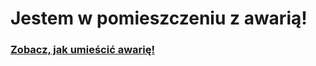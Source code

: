 # Jestem w pomieszczeniu z awarią!

### [Zobacz, jak umieścić awarię!](../../../../powtarzalne/awaria/umieszczam-awarie.md)